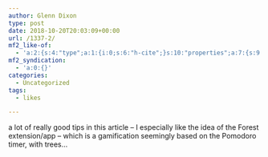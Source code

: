 ```yaml
---
author: Glenn Dixon
type: post
date: 2018-10-20T20:03:09+00:00
url: /1337-2/
mf2_like-of:
  - 'a:2:{s:4:"type";a:1:{i:0;s:6:"h-cite";}s:10:"properties";a:7:{s:9:"published";a:1:{i:0;s:25:"2013-02-16T23:35:04+00:00";}s:7:"updated";a:1:{i:0;s:25:"2018-08-23T18:05:29+00:00";}s:7:"summary";a:1:{i:0;s:156:"This practice of input deprivation is like a retreat in a world of information overload. Learn how to re-engage with information to put more info to action.";}s:4:"name";a:1:{i:0;s:86:"Input Deprivation Week: Forcing Action by Killing Information Addictions - StartupBros";}s:3:"url";a:1:{i:0;s:95:"http://startupbros.com/input-deprivation-week-forcing-action-by-killing-information-addictions/";}s:11:"publication";a:1:{i:0;s:11:"StartupBros";}s:6:"author";a:2:{s:4:"type";a:1:{i:0;s:6:"h-card";}s:10:"properties";a:1:{s:4:"name";a:1:{i:0;s:33:"http://www.facebook.com/kyleschen";}}}}}'
mf2_syndication:
  - 'a:0:{}'
categories:
  - Uncategorized
tags:
  - likes

---
```

a lot of really good tips in this article &#8211; I especially like the idea of the Forest extension/app &#8211; which is a gamification seemingly based on the Pomodoro timer, with trees&#8230;